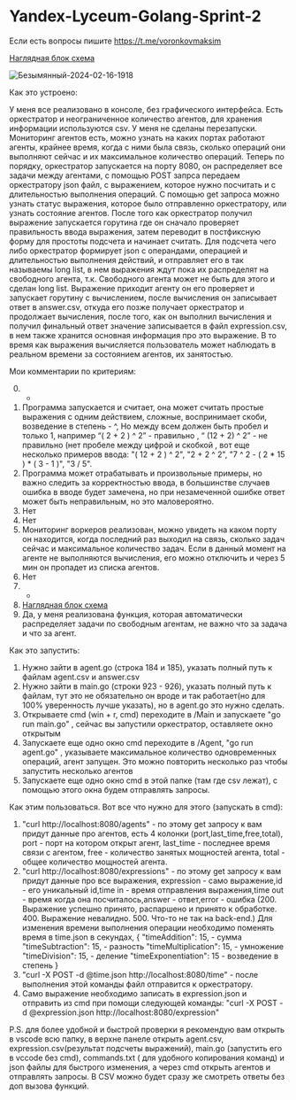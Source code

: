 # Yandex-Lyceum-Golang-Sprint-2
Если есть вопросы пишите https://t.me/voronkovmaksim

[Наглядная блок схема](https://excalidraw.com/#json=W4xvipJ-gpFpYh0iEUP3i,o4eFkMY-bD6lHyqx7s8wjQ)

![Безымянный-2024-02-16-1918](https://github.com/Zyvexa/Yandex-Lyceum-Golang-Sprint-2/assets/75199334/3531e044-b9ca-4b2d-85b1-0d80ba183353)

Как это устроено: 


У меня все реализовано в консоле, без графического интерфейса. Есть оркестратор и неограниченное количество агентов, для хранения информации используются csv. У меня не сделаны перезапуски. Мониторинг агентов есть, можно узнать на каких портах работают агенты, крайнее время, когда с ними была связь, сколько операций они выполняют сейчас и их максимальное количество операций.
Теперь по порядку, оркестратор запускается на порту 8080, он распределяет все задачи между агентами, с помощью POST запрса передаем оркестратору json файл, с выражением, которое нужно посчитать и с длительностью выполнения операций. С помощью get запроса можно узнать статус выражения, которое было отправленно оркестратору, или узнать состояние агентов. После того как оркестратор получил выражение запускается горутина где он сначало проверяет правильность ввода выражения, затем переводит в постфиксную форму для простоты подсчета и начинает считать. Для подсчета чего либо оркестратор формирует json с операндами, операцией и длительностью выполнения действий, и отправляет его в так называемы long list, в нем выражения ждут пока их распределят на свободного агента, т.к. Свободного агента может не быть для этого и сделан long list. Выражение приходит агенту он его проверяет и запускает горутину с вычислением, после вычисления он записывает ответ в answer.csv, откуда его позже получает оркестратор и продолжает вычисления, после того, как он выполнил вычисления и получил финальный ответ значение записывается в файл  expression.csv, в нем также хранится основная информация про это выражение. В то время как выражения вычисляется пользователь может наблюдать в реальном времени за состоянием агентов, их занятостью. 

Мои комментарии по критериям: 

0. -
1. Программа запускается и считает, она может считать простые выражения с одним действием, сложные, воспринимает скоби, возведение в степень - ^, Но между всем должен быть пробел и только 1, например “( 2 + 2 ) ^ 2” - правильно , “ (12 + 2) ^ 2” - не правильно (нет пробеле между цифрой и скобкой , вот еще несколько примеров ввода: "( 12 + 2 ) ^ 2", "2 + 2 ^ 2", "7 ^ 2 - ( 2 * 15 ) * ( 3 - 1 )", "3 / 5". 
2. Программа может отрабатывать и произвольные примеры, но важно следить за корректностью ввода, в большинстве случаев ошибка в вводе будет замечена, но при незамеченной ошибке ответ может быть неправильным, но это маловероятно. 
3. Нет
4. Нет 
5. Мониторинг воркеров реализован, можно увидеть на каком порту он находится, когда последний раз выходил на связь, сколько задач сейчас и максимальное количество задач. Если в данный момент на агенте не выполняются вычисления, его можно отключить и через 5 мин он пропадет из списка агентов.
6. Нет 
7. -
8. [Наглядная блок схема](https://excalidraw.com/#json=W4xvipJ-gpFpYh0iEUP3i,o4eFkMY-bD6lHyqx7s8wjQ)
9. Да, у меня реализована функция, которая автоматически распределяет задачи по свободным агентам, не важно что за задача и что за агент. 

Как это запустить:
1. Нужно зайти в agent.go  (строка 184 и 185), указать полный путь к файлам agent.csv и answer.csv
2. Нужно зайти в main.go (строки 923 - 926), указать полный путь к файлам, тут это не обязательно он вроде и так работает(но для 100% уверенность лучше указать), но в agent.go это нужно сделать. 
3. Открываете cmd (win + r, cmd) переходите в /Main и запускаете "go run main.go" , сейчас вы запустили оркестратор, оставляете окно открытым 
4. Запускаете еще одно окно cmd переходите в /Agent, "go run agent.go" , указываете максимальное количество одновременных операций, агент запущен. Это можно повторить несколько раз чтобы запустить несколько агентов
5. Запускаете еще одно окно cmd в этой папке (там где csv лежат), с помощью этого окна будем отправлять запросы.

Как этим  пользоваться. 
Вот все что нужно для этого (запускать в cmd): 
1. "curl http://localhost:8080/agents" - по этому get запросу к вам придут данные про агентов, есть 4 колонки (port,last_time,free,total), port - порт на котором открыт агент, last_time - последнее время связи с агентом, free - количество занятых мощностей агента, total - общее количество мощностей агента.
2. "curl http://localhost:8080/expressions"  - по этому get запросу к вам придут данные про все выражения, expression - само выражение,id - его уникальный id,time in - время отправления выражения,time out - время когда она посчиталось,answer - ответ,error - ошибка (200. Выражение успешно принято, распаршено и принято к обработке. 400. Выражение невалидно. 500. Что-то не так на back-end.)
Для изменения времени выполнения операции необходимо поменять время в time.json в секундах, 
{
    "timeAddition": 15,       - сумма
    "timeSubtraction": 15,    - разность 
    "timeMultiplication": 15, - умножение 
    "timeDivision": 15,       - деление 
    "timeExponentiation": 15  - возведение в степень
}
4. "curl -X POST -d @time.json http://localhost:8080/time" - после выполнения этой команды файл отправится к оркестратору. 
5. Само выражение необходимо записать в expression.json и отправить из cmd при помощи следующей команды: 
"curl -X POST -d @expression.json http://localhost:8080/expression"


P.S. для более удобной и быстрой  проверки я рекомендую вам открыть в vscode всю папку, в верхне панеле открыть agent.csv, expression.csv(результат подсчеты выражений), main.go (запустить его в vccode без cmd), commands.txt ( для удобного копирования команд) и json файлы для быстрого изменения, а через cmd открыть агентов и отправлять запросы. В CSV можно будет сразу же смотреть ответы без доп вызова функций. 

